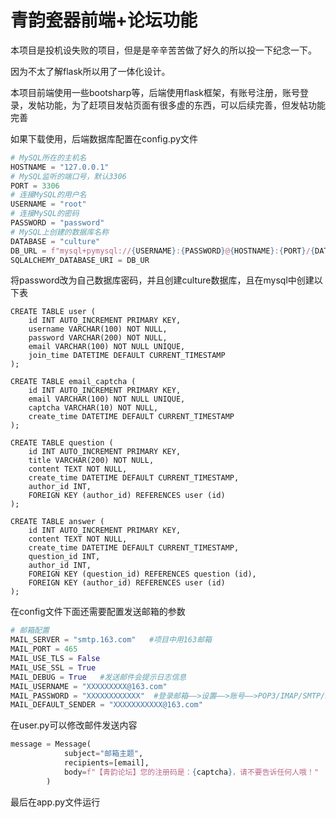 # 青韵瓷器前端+论坛功能

本项目是投机设失败的项目，但是是辛辛苦苦做了好久的所以投一下纪念一下。

因为不太了解flask所以用了一体化设计。

本项目前端使用一些bootsharp等，后端使用flask框架，有账号注册，账号登录，发帖功能，为了赶项目发帖页面有很多虚的东西，可以后续完善，但发帖功能完善

如果下载使用，后端数据库配置在config.py文件

```python
# MySQL所在的主机名
HOSTNAME = "127.0.0.1"
# MySQL监听的端口号，默认3306
PORT = 3306
# 连接MySQL的用户名
USERNAME = "root"
# 连接MySQL的密码
PASSWORD = "password"
# MySQL上创建的数据库名称
DATABASE = "culture"
DB_URL = f"mysql+pymysql://{USERNAME}:{PASSWORD}@{HOSTNAME}:{PORT}/{DATABASE}?charset=utf8mb4"
SQLALCHEMY_DATABASE_URI = DB_UR
```

将password改为自己数据库密码，并且创建culture数据库，且在mysql中创建以下表

```mysql
CREATE TABLE user (
    id INT AUTO_INCREMENT PRIMARY KEY,
    username VARCHAR(100) NOT NULL,
    password VARCHAR(200) NOT NULL,
    email VARCHAR(100) NOT NULL UNIQUE,
    join_time DATETIME DEFAULT CURRENT_TIMESTAMP
);

CREATE TABLE email_captcha (
    id INT AUTO_INCREMENT PRIMARY KEY,
    email VARCHAR(100) NOT NULL UNIQUE,
    captcha VARCHAR(10) NOT NULL,
    create_time DATETIME DEFAULT CURRENT_TIMESTAMP
);

CREATE TABLE question (
    id INT AUTO_INCREMENT PRIMARY KEY,
    title VARCHAR(200) NOT NULL,
    content TEXT NOT NULL,
    create_time DATETIME DEFAULT CURRENT_TIMESTAMP,
    author_id INT,
    FOREIGN KEY (author_id) REFERENCES user (id)
);

CREATE TABLE answer (
    id INT AUTO_INCREMENT PRIMARY KEY,
    content TEXT NOT NULL,
    create_time DATETIME DEFAULT CURRENT_TIMESTAMP,
    question_id INT,
    author_id INT,
    FOREIGN KEY (question_id) REFERENCES question (id),
    FOREIGN KEY (author_id) REFERENCES user (id)
);
```

在config文件下面还需要配置发送邮箱的参数

```python
# 邮箱配置
MAIL_SERVER = "smtp.163.com"   #项目中用163邮箱
MAIL_PORT = 465
MAIL_USE_TLS = False
MAIL_USE_SSL = True
MAIL_DEBUG = True   #发送邮件会提示日志信息
MAIL_USERNAME = "XXXXXXXXX@163.com"
MAIL_PASSWORD = "XXXXXXXXXXXX"  #登录邮箱——>设置——>账号——>POP3/IMAP/SMTP/Exchange/CardDAV/CalDAV服务——>获取授权码
MAIL_DEFAULT_SENDER = "XXXXXXXXXXX@163.com"
```

在user.py可以修改邮件发送内容

```python
message = Message(
            subject="邮箱主题",
            recipients=[email],
            body=f"【青韵论坛】您的注册码是：{captcha}，请不要告诉任何人哦！"
        )
```

最后在app.py文件运行